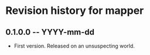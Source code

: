 # Revision history for mapper

## 0.1.0.0  -- YYYY-mm-dd

* First version. Released on an unsuspecting world.
